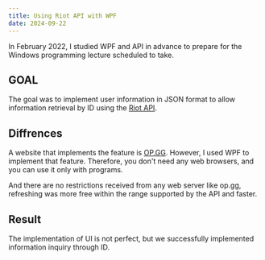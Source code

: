 ```yaml
---
title: Using Riot API with WPF
date: 2024-09-22
---
```


In February 2022, I studied WPF and API in advance to prepare for the Windows programming lecture scheduled to take. 

## GOAL

The goal was to implement user information in JSON format to allow information retrieval by ID using the [Riot API](https://developer.riotgames.com/apis).

## Diffrences

A website that implements the feature is [OP.GG](https://www.op.gg/). However, I used WPF to implement that feature. Therefore, you don't need any web browsers, and you can use it only with programs. 

And there are no restrictions received from any web server like op.gg, refreshing was more free within the range supported by the API and faster.

## Result

The implementation of UI is not perfect, but we successfully implemented information inquiry through ID.


